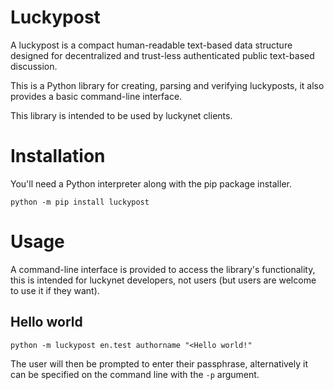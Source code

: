 # Luckypost

A luckypost is a compact human-readable text-based data structure designed for
decentralized and trust-less authenticated public text-based discussion.

This is a Python library for creating, parsing and verifying luckyposts, it also
provides a basic command-line interface. 

This library is intended to be used by luckynet clients.


# Installation

You'll need a Python interpreter along with the pip package installer.

`python -m pip install luckypost`


# Usage

A command-line interface is provided to access the library's functionality, this
is intended for luckynet developers, not users (but users are welcome to use 
it if they want).

## Hello world
`python -m luckypost en.test authorname "<Hello world!"`

The user will then be prompted to enter their passphrase, alternatively it can
be specified on the command line with the `-p` argument.